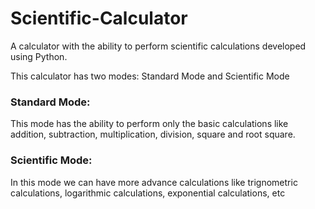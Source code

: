 # Scientific-Calculator

A calculator with the ability to perform scientific calculations developed using Python.

This calculator has two modes: Standard Mode and Scientific Mode

### Standard Mode:
This mode has the ability to perform only the basic calculations like addition, subtraction, multiplication, division, square and root square.

### Scientific Mode:
In this mode we can have more advance calculations like trignometric calculations, logarithmic calculations, exponential calculations, etc
